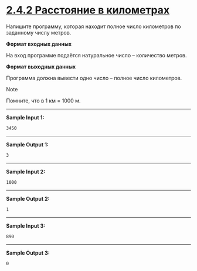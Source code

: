 # [2.4.2 Расстояние в километрах](https://stepik.org/lesson/917014/step/3?unit=922793)
Напишите программу, которая находит полное число километров по заданному числу метров.

**Формат входных данных**

На вход программе подаётся натуральное число – количество метров.

**Формат выходных данных**

Программа должна вывести одно число – полное число километров.

 

>[!Note]
>Помните, что в 1 км = 1000 м.

___
**Sample Input 1:**

`3450`
___
**Sample Output 1:**

`3`
___
**Sample Input 2:**

`1000`
___
**Sample Output 2:**

`1`
___
**Sample Input 3:**

`890`
___
**Sample Output 3:**

`0`